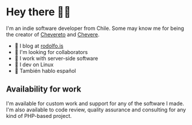 # Hey there 👋🏾

I'm an indie software developer from Chile. Some may know me for being the creator of [Chevereto](https://chevereto.com/) and [Chevere](https://chevere.org/).

- 📝 I blog at [rodolfo.is](https://rodolfo.is/)
- 👀 I'm looking for collaborators
- 🥑 I work with server-side software
- 🐧 I dev on Linux
- 🤗 También hablo español

## Availability for work

I'm available for custom work and support for any of the software I made. I'm also available to code review, quality assurance and consulting for any kind of PHP-based project.
